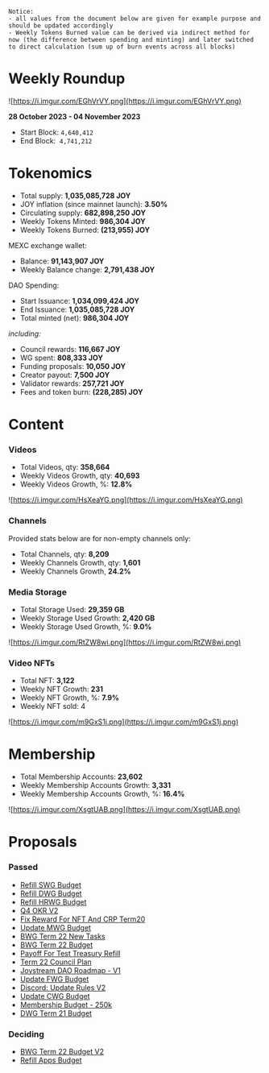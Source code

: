 ```
Notice: 
- all values from the document below are given for example purpose and should be updated accordingly
- Weekly Tokens Burned value can be derived via indirect method for now (the difference between spending and minting) and later switched to direct calculation (sum up of burn events across all blocks)  
```

# Weekly Roundup

![https://i.imgur.com/EGhVrVY.png](https://i.imgur.com/EGhVrVY.png)


**28 October 2023 - 04 November 2023**

- Start Block:  `4,640,412`
- End Block:  `4,741,212`

# Tokenomics

- Total supply: **1,035,085,728 JOY**
- JOY inflation (since mainnet launch): **3.50%**
- Circulating supply:  **682,898,250 JOY**
- Weekly Tokens Minted: **986,304 JOY**
- Weekly Tokens Burned: **(213,955) JOY**

MEXC exchange wallet:

- Balance:  **91,143,907 JOY**
- Weekly Balance change: **2,791,438 JOY**

DAO Spending:

- Start Issuance: **1,034,099,424 JOY**
- End Issuance: **1,035,085,728 JOY**
- Total minted (net): **986,304 JOY**

*including:*

- Council rewards: **116,667 JOY**
- WG spent: **808,333 JOY**
- Funding proposals: **10,050 JOY**
- Creator payout: **7,500 JOY**
- Validator rewards: **257,721 JOY**
- Fees and token burn: **(228,285) JOY**

# **Content**

### Videos

- Total Videos, qty: **358,664**
- Weekly Videos Growth, qty: **40,693**
- Weekly Videos Growth, %: **12.8%**

![https://i.imgur.com/HsXeaYG.png](https://i.imgur.com/HsXeaYG.png)

### Channels

Provided stats below are for non-empty channels only:

- Total Channels, qty:  **8,209**
- Weekly Channels Growth, qty: **1,601**
- Weekly Channels Growth, **24.2%**

### Media Storage

- Total Storage Used: **29,359 GB**
- Weekly Storage Used Growth: **2,420 GB**
- Weekly Storage Used Growth, %: **9.0%**

![https://i.imgur.com/RtZW8wi.png](https://i.imgur.com/RtZW8wi.png)

### Video NFTs

- Total NFT: **3,122**
- Weekly NFT Growth: **231**
- Weekly NFT Growth, %: **7.9%**
- Weekly NFT sold: 4

![https://i.imgur.com/m9GxS1j.png](https://i.imgur.com/m9GxS1j.png)

# **Membership**

- Total Membership Accounts: **23,602**
- Weekly Membership Accounts Growth: **3,331**
- Weekly Membership Accounts Growth, %: **16.4%**

![https://i.imgur.com/XsgtUAB.png](https://i.imgur.com/XsgtUAB.png)

# Proposals

### Passed

- [Refill SWG Budget](https://pioneerapp.xyz/#/proposals/preview/626)
- [Refill DWG Budget](https://pioneerapp.xyz/#/proposals/preview/627)
- [Refill HRWG Budget](https://pioneerapp.xyz/#/proposals/preview/625)
- [Q4 OKR V2](https://pioneerapp.xyz/#/proposals/preview/629)
- [Fix Reward For NFT And CRP Term20](https://pioneerapp.xyz/#/proposals/preview/622)
- [Update MWG Budget](https://pioneerapp.xyz/#/proposals/preview/624)
- [BWG Term 22 New Tasks](https://pioneerapp.xyz/#/proposals/preview/616)
- [BWG Term 22 Budget](https://pioneerapp.xyz/#/proposals/preview/615)
- [Payoff For Test Treasury Refill](https://pioneerapp.xyz/#/proposals/preview/620)
- [Term 22 Council Plan](https://pioneerapp.xyz/#/proposals/preview/623)
- [Joystream DAO Roadmap - V1](https://pioneerapp.xyz/#/proposals/preview/621)
- [Update FWG Budget](https://pioneerapp.xyz/#/proposals/preview/619)
- [Discord: Update Rules V2](https://pioneerapp.xyz/#/proposals/preview/617)
- [Update СWG Budget](https://pioneerapp.xyz/#/proposals/preview/613)
- [Membership Budget - 250k](https://pioneerapp.xyz/#/proposals/preview/614)
- [DWG Term 21 Budget](https://pioneerapp.xyz/#/proposals/preview/612)

### Deciding

- [BWG Term 22 Budget V2](https://pioneerapp.xyz/#/proposals/preview/630)
- [Refill Apps Budget](https://pioneerapp.xyz/#/proposals/preview/628)

